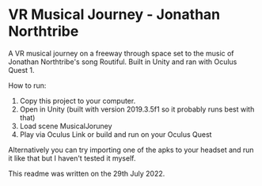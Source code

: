 # VR Musical Journey - Jonathan Northtribe
A VR musical journey on a freeway through space set to the music of Jonathan Northtribe's song Routiful. Built in Unity and ran with Oculus Quest 1.

How to run:
1. Copy this project to your computer.
2. Open in Unity (built with version 2019.3.5f1 so it probably runs best with that)
3. Load scene MusicalJoruney
4. Play via Oculus Link or build and run on your Oculus Quest

Alternatively you can try importing one of the apks to your headset and run it like that but I haven't tested it myself.

This readme was written on the 29th July 2022.
